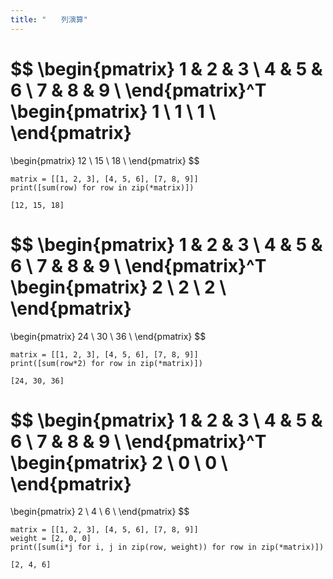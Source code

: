 ```yaml
---
title: "　　列演算"
---
```


$$
\begin{pmatrix}
1 & 2 & 3 \\
4 & 5 & 6 \\
7 & 8 & 9 \\
\end{pmatrix}^T
\begin{pmatrix}
1 \\
1 \\
1 \\
\end{pmatrix}
=
\begin{pmatrix}
12 \\
15 \\
18 \\
\end{pmatrix}
$$

```python:サンプルコード
matrix = [[1, 2, 3], [4, 5, 6], [7, 8, 9]]
print([sum(row) for row in zip(*matrix)])
```

```text:実行結果
[12, 15, 18]
```

$$
\begin{pmatrix}
1 & 2 & 3 \\
4 & 5 & 6 \\
7 & 8 & 9 \\
\end{pmatrix}^T
\begin{pmatrix}
2 \\
2 \\
2 \\
\end{pmatrix}
=
\begin{pmatrix}
24 \\
30 \\
36 \\
\end{pmatrix}
$$

```python:サンプルコード
matrix = [[1, 2, 3], [4, 5, 6], [7, 8, 9]]
print([sum(row*2) for row in zip(*matrix)])
```

```text:実行結果
[24, 30, 36]
```

$$
\begin{pmatrix}
1 & 2 & 3 \\
4 & 5 & 6 \\
7 & 8 & 9 \\
\end{pmatrix}^T
\begin{pmatrix}
2 \\
0 \\
0 \\
\end{pmatrix}
=
\begin{pmatrix}
2 \\
4 \\
6 \\
\end{pmatrix}
$$

```python:サンプルコード
matrix = [[1, 2, 3], [4, 5, 6], [7, 8, 9]]
weight = [2, 0, 0]
print([sum(i*j for i, j in zip(row, weight)) for row in zip(*matrix)])
```

```text:実行結果
[2, 4, 6]
```